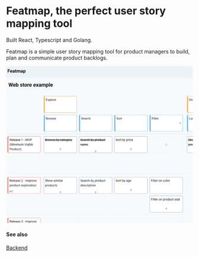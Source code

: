 # Featmap, the perfect user story mapping tool

Built React, Typescript and Golang. 

Featmap is a simple user story mapping tool for product managers to build, plan and communicate product backlogs.

![Featmap screenshot](screenshot.png)

#### See also 
[Backend](https://www.github.com/amborle/featmap)